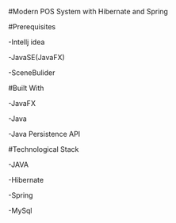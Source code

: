#Modern POS System with Hibernate and Spring


#Prerequisites 

-Intellj idea

-JavaSE(JavaFX)

-SceneBulider

#Built With

-JavaFX

-Java

-Java Persistence API

#Technological Stack

-JAVA

-Hibernate

-Spring

-MySql
